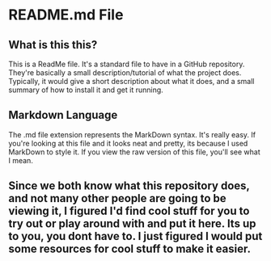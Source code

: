 # README.md File

## What is this this?
This is a ReadMe file. It's a standard file to have in a GitHub repository. They're basically a small description/tutorial of what the project does. Typically, it would give a short description about what it does, and a small summary of how to install it and get it running.

## Markdown Language
The .md file extension represents the MarkDown syntax. It's really easy. If you're looking at this file and it looks neat and pretty, its because I used MarkDown to style it. If you view the raw version of this file, you'll see what I mean.

## Since we both know what this repository does, and not many other people are going to be viewing it, I figured I'd find cool stuff for you to try out or play around with and put it here. Its up to you, you dont have to. I just figured I would put some resources for cool stuff to make it easier.